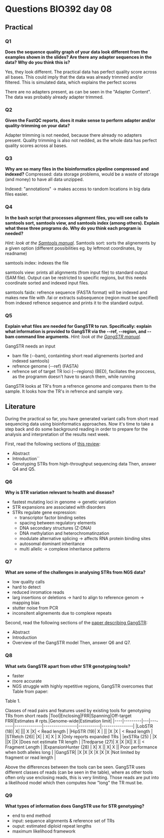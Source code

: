 
# Questions BIO392 day 08

## Practical

### Q1
**Does the sequence quality graph of your data look different from the examples shown in the slides? Are there any adapter sequences in the data? Why do you think this is?**

Yes, they look different. The practical data has perfect quality score across all bases. This could imply that the data was already trimmed and/or filtered. This is simulated data, which explains the perfect scores

There are no adapters present, as can be seen in the "Adapter Content". The data was probably already adapter trimmed.

### Q2
**Given the FastQC reports, does it make sense to perform adapter and/or quality-trimming on your data?**

Adapter trimming is not needed, because there already no adapters present. Quality trimming is also not nedded, as the whole data has perfect quality scores across al bases.

### Q3
**Why are so many files in the bioinformatics pipeline compressed and indexed?**
Compressed: data storage problems, would be a waste of storage (and money) to have all data unzipped.

Indexed: "annotations" -> makes access to random locations in big data files easier. 

### Q4
**In the bash script that processes alignment files, you will see calls to samtools sort, samtools view, and samtools index (among others). Explain what these three programs do. Why do you think each program is needed?**

*Hint: look at the [Samtools manual](http://www.htslib.org/doc/samtools.html)*.
Samtools sort: sorts the alignements by a given option (different possibilities eg. by leftmost coordinates, by readname)

samtools index: indexes the file

samtools view: prints all alignments (from input file) to standard output (SAM file). Output can be restricted to specific regions, but this needs coordinate sorted and indexed input files.

samtools faidx: refrence sequence (FASTA format) will be indexed and makes new file with .fai or  extracts subsequence (region must be specified) from indexed refrence sequence  and prints it to the standard output.

### Q5
**Explain what files are needed for GangSTR to run. Specifically: explain what information is provided to GangSTR via the --ref, --region, and --bam command line arguments.**
*Hint: look at the [GangSTR manual](https://github.com/gymreklab/gangstr).*

GangSTR needs an input
- bam file (--bam), containting short read alignements (sorted and indexed samtools)
- refrence genome (--ref) (FASTA)
- refrence set of target TR loci (--regions) (BED), faciliates the proccess, as the programm doesn't have to search them, while running

GangSTR looks at TR's from a refrence genome and compares them to the sample. It looks how the TR's in refrence and sample vary. 

## Literature
During the practical so far, you have generated variant calls from short read sequencing data using bioinformatics approaches. Now it's time to take a step back and do some background reading in order to prepare for the analysis and interpretation of the results next week. 

First, read the following sections of [this review](https://www.sciencedirect.com/science/article/pii/S0959437X16301538):
* Abstract
* Introduction``
* Genotyping STRs from high-throughput sequencing data
Then, answer Q4 and Q5.

### Q6
**Why is STR variation relevant to health and disease?**
- fastest mutating loci in genome -> genetic variation
- STR expansions are associated with disorders
- STRs regulate gene expression:
    - transcriptor factor binding seites
    - spacing between regulatory elements
    - DNA secondary structures (Z-DNA)
    - DNA methylation and heterochromatinzation
    - modulate alternative splicing -> affects RNA protein binding sites
  - autosomal dominant inheritance
  - multi allelic -> complexe inheritance patterns

### Q7
**What are some of the challenges in analysing STRs from NGS data?**
- low quality calls
- hard to detect
- reduced inromatice reads
- larg insertions or deletions -> hard to align to reference genom -> mapping bias
- stutter noise from PCR
- inconsitent alignements due to complexe repeats

Second, read the following sections of the [paper describing GangSTR](https://academic.oup.com/nar/article/47/15/e90/5518310):
* Abstract
* Introduction
* Overview of the GangSTR model
Then, answer Q6 and Q7.

### Q8
**What sets GangSTR apart from other STR genotyping tools?**
- faster
- more accurate
- NGS struggle with highly repetitive regions,  GangSTR overcomes that
  Table from paper:
  
Table 1.

Classes of read pairs and features used by existing tools for genotyping TRs from short reads
|Tool|Enclosing|FRR|Spanning|Off-target FRR|Estimates # rpts.|Genome-wide|Estimation limit|
|----|---------|---|--------|--------------|-----------------|-----------|----------------|
|LobSTR (18)| 	X| 	 |||	 	 	X 	|X| 	< Read length |
|HipSTR (19)| 	X 	| 	|| 	|X 	|X |	< Read length |
|STRetch (26)| 	 	|X| 	| 	X| 	X |	X 	|Only reports expanded TRs |
|exSTRa (25) |	 	|X 	 	||X 	 	||X 	|Does not estimate TR length |
|Tredparse (27)| 	X 	|X 	|X|| 	 	X ||	 	< Fragment Length |
|ExpansionHunter (28) |	X| 	X 	|| 	X| 	X 	|| 	Poor performance when both alleles long |
|GangSTR| 	|X 	|X 	|X 	|X 	|X 	|X 	|Not limited by fragment or read length |

Above the differences between the tools can be seen. 
GangSTR uses different classes of reads (can be seen in the table), where as other tools often only use enclosing reads, this is very limiting. Those reads are put into a likelihood model which then computes how "long" the TR must be.

### Q9
**What types of information does GangSTR use for STR genotyping?**
- end to end method
- input: sequence alignments & reference set of TRs
- ouput: estimated diploid repeat lengths
- maximum likelihood framework
